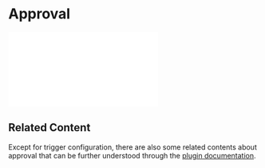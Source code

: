# Approval

<PluginInfo commercial="true" name="workflow-approval" link="/handbook/workflow-approval"></PluginInfo>

<embed src="../../workflow-approval/trigger.md#L3-L999"></embed>

## Related Content

Except for trigger configuration, there are also some related contents about approval that can be further understood through the [plugin documentation](../../workflow-approval/index.md).
